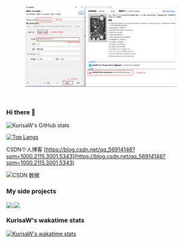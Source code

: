 <p align="center"><a href="https://KurisaW.github.io"><img width="80%" alt="Hello, I'm KurisaW. I do open source!" src="https://github.com/kurisaW/picbed/blob/main/image-20220610073740286.png" /></a></p>

<br />

### Hi there 👋

<!--
**kurisaW/KurisaW** is a ✨ _special_ ✨ repository because its `README.md` (this file) appears on your GitHub profile.

Here are some ideas to get you started:

- 🔭 I’m currently working on ...
- 🌱 I’m currently learning ...
- 👯 I’m looking to collaborate on ...
- 🤔 I’m looking for help with ...
- 💬 Ask me about ...
- 📫 How to reach me: ...
- 😄 Pronouns: ...
- ⚡ Fun fact: ...
-->
![KurisaW's GitHub stats](https://github-readme-stats.vercel.app/api?username=KurisaW&show_icons=true&theme=default)

[![Top Langs](https://github-readme-stats.vercel.app/api/top-langs/?username=KurisaW&layout=compact)](https://github.com/KurisaW/github-readme-stats)

CSDN个人博客 [https://blog.csdn.net/qq_56914146?spm=1000.2115.3001.5343](https://blog.csdn.net/qq_56914146?spm=1000.2115.3001.5343)

![CSDN 数据](https://stats.justsong.cn/api/csdn?id=qq_56914146)

### My side projects

<a href="https://github.com/KurisaW/Project_hosting">
  <img align="center" src="https://github-readme-stats.vercel.app/api/pin/?username=KurisaW&repo=Project_hosting" />
</a>
<a href="https://github.com/KurisaW/yifang_docs">
  <img align="center" src="https://github-readme-stats.vercel.app/api/pin/?username=KurisaW&repo=yifang_docs" />
</a>

### KurisaW's wakatime stats

[![KurisaW's wakatime stats](https://github-readme-stats.vercel.app/api/wakatime?username=KurisaW)](https://github.com/anuraghazra/github-readme-stats)
